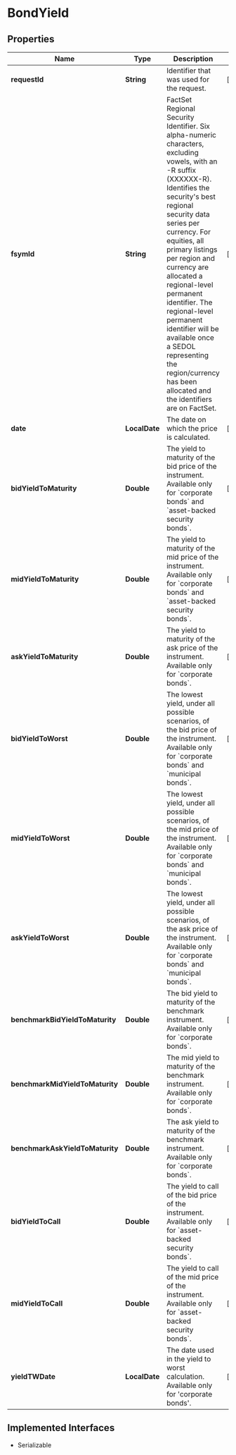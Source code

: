 

# BondYield


## Properties

Name | Type | Description | Notes
------------ | ------------- | ------------- | -------------
**requestId** | **String** | Identifier that was used for the request. |  [optional]
**fsymId** | **String** | FactSet Regional Security Identifier. Six alpha-numeric characters, excluding vowels, with an -R suffix (XXXXXX-R). Identifies the security&#39;s best regional security data series per currency. For equities, all primary listings per region and currency are allocated a regional-level permanent identifier. The regional-level permanent identifier will be available once a SEDOL representing the region/currency has been allocated and the identifiers are on FactSet. |  [optional]
**date** | **LocalDate** | The date on which the price is calculated. |  [optional]
**bidYieldToMaturity** | **Double** | The yield to maturity of the bid price of the instrument. Available only for &#x60;corporate bonds&#x60; and &#x60;asset-backed security bonds&#x60;. |  [optional]
**midYieldToMaturity** | **Double** | The yield to maturity of the mid price of the instrument. Available only for &#x60;corporate bonds&#x60; and &#x60;asset-backed security bonds&#x60;. |  [optional]
**askYieldToMaturity** | **Double** | The yield to maturity of the ask price of the instrument. Available only for &#x60;corporate bonds&#x60;. |  [optional]
**bidYieldToWorst** | **Double** | The lowest yield, under all possible scenarios, of the bid price of the instrument. Available only for &#x60;corporate bonds&#x60; and &#x60;municipal bonds&#x60;. |  [optional]
**midYieldToWorst** | **Double** | The lowest yield, under all possible scenarios, of the mid price of the instrument. Available only for &#x60;corporate bonds&#x60; and &#x60;municipal bonds&#x60;. |  [optional]
**askYieldToWorst** | **Double** | The lowest yield, under all possible scenarios, of the ask price of the instrument. Available only for &#x60;corporate bonds&#x60; and &#x60;municipal bonds&#x60;. |  [optional]
**benchmarkBidYieldToMaturity** | **Double** | The bid yield to maturity of the benchmark instrument. Available only for &#x60;corporate bonds&#x60;. |  [optional]
**benchmarkMidYieldToMaturity** | **Double** | The mid yield to maturity of the benchmark instrument. Available only for &#x60;corporate bonds&#x60;. |  [optional]
**benchmarkAskYieldToMaturity** | **Double** | The ask yield to maturity of the benchmark instrument. Available only for &#x60;corporate bonds&#x60;. |  [optional]
**bidYieldToCall** | **Double** | The yield to call of the bid price of the instrument. Available only for &#x60;asset-backed security bonds&#x60;. |  [optional]
**midYieldToCall** | **Double** | The yield to call of the mid price of the instrument. Available only for &#x60;asset-backed security bonds&#x60;. |  [optional]
**yieldTWDate** | **LocalDate** | The date used in the yield to worst calculation. Available only for &#39;corporate bonds&#39;. |  [optional]


## Implemented Interfaces

* Serializable


